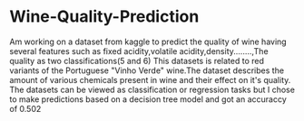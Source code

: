 # Wine-Quality-Prediction
Am working on a dataset from kaggle to predict the quality of wine having several features such as fixed acidity,volatile acidity,density........,The quality as two classifications(5 and 6)
This datasets is related to red variants of the Portuguese "Vinho Verde" wine.The dataset describes the amount of various chemicals present in wine and their effect on it's quality. The datasets can be viewed as classification or regression tasks but I chose  to make predictions based on a decision tree model and got an accuraccy of 0.502
